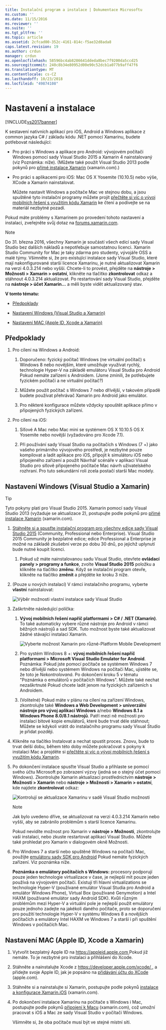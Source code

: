 ```yaml
---
title: Instalační program a instalace | Dokumentace Microsoftu
ms.custom: ''
ms.date: 11/15/2016
ms.reviewer: ''
ms.suite: ''
ms.tgt_pltfrm: ''
ms.topic: article
ms.assetid: 2cfcad00-352c-4161-814c-f5ae32d8ada8
caps.latest.revision: 19
ms.author: crdun
manager: crdun
ms.openlocfilehash: 58596bc4ab8286641ddeda8bec7f9200da5ccd25
ms.sourcegitcommit: 240c8b34e80952d00e90c52dcb1a077b9aff47f6
ms.translationtype: MT
ms.contentlocale: cs-CZ
ms.lasthandoff: 10/23/2018
ms.locfileid: "49874108"
---
```

# <a name="setup-and-install"></a>Nastavení a instalace
[!INCLUDE[vs2017banner](../includes/vs2017banner.md)]

  
K sestavení nativních aplikací pro iOS, Android a Windows aplikace z common jazyka C# / základu kódu .NET pomocí Xamarinu, budete potřebovat následující:  
  
- Pro práci s Windows a aplikace pro Android: vývojovém počítači Windows pomocí sady Visual Studio 2015 a Xamarin 4 nainstalovaný (viz Poznámka: níže). (Můžete také použít Visual Studio 2013 podle pokynů pro [přímé instalace Xamarin](https://developer.xamarin.com/guides/cross-platform/getting_started/requirements/#install) (xamarin.com).)   
  
- Pro práci s aplikacemi pro iOS: Mac OS X Yosemite (10.10.5) nebo výše, XCode a Xamarin nainstalovat.  
  
  Můžete nastavit Windows a počítače Mac ve stejnou dobu, a jsou spuštěné tyto instalační programy můžete projít [přečtěte si víc o vývoj mobilních řešení s využitím kódu Xamarin](../cross-platform/learn-about-mobile-development-with-xamarin.md) ke čtení a podívejte se na materiál nezbytné pozadí.  
 
Pokud máte problémy s Xamarinem po provedení tohoto nastavení a instalaci, zveřejněte svůj dotaz na [forums.xamarin.com](http://forums.xamarin.com/).
  
> [!NOTE]
>  Do 31. března 2016, všechny Xamarin je součástí všech edicí sady Visual Studio bez dalších nákladů a nepotřebuje samostatnou licenci. Xamarin Studio Community for Mac je taky zdarma pro studenty, vývojáře OSS a malé týmy. Všimněte si, že pro existující instalace sady Visual Studio, které mají nakonfigurované starší licence Xamarinu, je nutné aktualizovat Xamarin na verzi 4.0.3.214 nebo vyšší. Chcete-li to provést, přejděte na **nástroje > Možnosti > Xamarin > ostatní**, klikněte na tlačítko **zkontrolovat** odkaz a stáhnout 4.0.3.214 aktualizovat. Po restartování sady Visual Studio, přejděte na **nástroje > účet Xamarin...**  a měli byste vidět aktualizovaný stav.  
  
 **V tomto tématu:**  
  
-   [Předpoklady](#prereq)  
  
-   [Nastavení Windows (Visual Studio a Xamarin)](#windows)  
  
-   [Nastavení MAC (Apple ID, Xcode a Xamarin)](#mac)  
  
##  <a name="prereq"></a> Předpoklady  
  
1.  Pro cílení na Windows a Android:  
  
    1.  Doporučeno: fyzický počítač Windows (ne virtuální počítač) s Windows 8 nebo novějším, které umožňuje využívat rychlý, technologie Hyper-V na základě emulátoru Visual Studia pro Android Pokud nemáte zařízení s Androidem. (Jsme zmínili, že potřebujete fyzickém počítači a ne virtuální počítač?)  
  
    1.  Můžete použít počítač s Windows 7 nebo dřívější, v takovém případě budete používat přehrávač Xamarin pro Android jako emulátor. 
    
    1. Pro některé konfigurace můžete vždycky spouštět aplikace přímo v připojených fyzických zařízení.  
  
1.  Pro cílení na iOS:  
  
    1.  Síťové A Mac nebo Mac mini se systémem OS X 10.10.5 OS X Yosemite nebo novější (vyžadováno pro Xcode 7.1).  
  
    1.  Při používání sady Visual Studio na počítačích s Windows (7 +) jako vašeho primárního vývojového prostředí, je nezbytné pouze kompilovat a ladit aplikace pro iOS, připojit k simulátoru iOS nebo připojeného zařízení a použít Návrhář scénáře v aplikaci Visual Studio pro síťově připojeného počítače Mac návrh uživatelského rozhraní. Pro tuto sekundární roli zcela postačí starší Mac modely.  
  
##  <a name="windows"></a> Nastavení Windows (Visual Studio a Xamarin)  
  
> [!TIP]
>  Tyto pokyny platí pro Visual Studio 2015. Xamarin pomocí sady Visual Studio 2013 (vyžaduje se aktualizace 2), postupujte podle pokynů pro [přímé instalace Xamarin](https://developer.xamarin.com/guides/cross-platform/getting_started/requirements/#install) (xamarin.com).  
  
1. [Stáhněte si a spusťte instalační program pro všechny edice sady Visual Studio 2015](https://www.visualstudio.com/en-us/downloads/download-visual-studio-vs.aspx) (Community, Professional nebo Enterprise). Visual Studio 2015 Community je bezplatné edice; edice Professional a Enterprise je možné na základě zkušební verze po dobu 30 dnů, po jejichž uplynutí bude nutné koupit licenci.  
  
   1.  Pokud už máte nainstalovanou sadu Visual Studio, otevřete **ovládací panely > programy a funkce**, zvolte **Visual Studio 2015** položku a klikněte na tlačítko **změnu**. Když se instalační program otevře, klikněte na tlačítko **změnit** a přejděte ke kroku 3 níže.  
  
2. (Pouze u nových instalací) V rámci instalačního programu, vyberte **vlastní** nainstalovat:  
  
    ![Výběr možnosti vlastní instalace sady Visual Studio](../cross-platform/media/cross-plat-xamarin-setup-1.png "1 nastavení různé platformy Xamarin")  
  
3. Zaškrtněte následující políčka:  
  
   1.  **Vývoj mobilních řešení napříč platformami > C# / .NET (Xamarin)**. To také automaticky vybere různé nástroje pro Android v rámci běžných nástrojů a sad SDK. Tuto možnost byste také aktualizovat žádné stávající instalaci Xamarin.  
  
        ![Vyberte možnost Xamarin pro různé&#45;Platform Mobile Development](../cross-platform/media/cross-plat-xamarin-setup-2.png "různé platformy Xamarin instalace 2")  
  
   2.  Pro systém Windows 8 +: **vývoj mobilních řešení napříč platformami > Microsoft Visual Studio Emulator for Android**. Poznámka: Pokud jste pomocí počítače se systémem Windows 7 nebo dřívější nebo systémem Windows na počítači Mac, ujistěte se, že toto je *Nekontrolovaná*. Po dokončení kroku 5 v tématu "Poznámka o emulátorů v počítačích Windows". Můžete také nechat nezaškrtnuté Pokud chcete ladit jenom na fyzických zařízeních s Androidem.  
  
   3.  (Volitelné) Pokud máte v plánu na cílení na zařízení Windows, zkontrolujte také **Windows a Web Development > univerzální nástroje pro vývoj aplikací Windows** a/nebo **Windows 8.1 a Windows Phone 8.0/8.1 nástrojů**. Patří mezi ně možnosti pro instalaci bitové kopie emulátorů, které bude trvat déle stáhnout; Můžete se kdykoli vrátit do instalačního programu sady Visual Studio je přidat později.  
  
4. Klikněte na tlačítko Instalovat a nechat spustit proces. Znovu, bude to trvat delší dobu, během této doby můžete pokračovat s pokyny k instalaci Mac a projděte si [přečtěte si víc o vývoj mobilních řešení s využitím kódu Xamarin](../cross-platform/learn-about-mobile-development-with-xamarin.md).  
  
5. Po dokončení instalace spusťte Visual Studio a přihlaste se pomocí svého účtu Microsoft po zobrazení výzvy (jedná se o stejný účet pomocí Windows). Zkontrolujte Xamarin aktualizací prostřednictvím **nástroje > Možnosti > Xamarin** nebo **nástroje > Možnosti > Xamarin > ostatní**, kde najdete **zkontrolovat** odkaz:  
  
    ![Kontrolují se aktualizace Xamarinu v sadě Visual Studio možnosti](../cross-platform/media/cross-plat-xamarin-setup-3.png "3 instalační program různé platformy Xamarin")  
  
   > [!NOTE]
   >  Jak bylo uvedeno dříve, se aktualizovat na verzi 4.0.3.214 Xamarin nebo vyšší, aby se zabránilo problémům s starší licence Xamarinu.  

   Pokud nevidíte možnost pro Xamarin v **nástroje > Možnosti**, zkontrolujte vaši instalaci, nebo zkuste restartovat aplikaci Visual Studio. Můžete také prohledat pro Xamarin v dialogovém okně Možnosti.
      
6. Pro Windows 7 a starší nebo spuštěné Windows na počítači Mac, použijte [emulátoru sady SDK pro Android](https://developer.xamarin.com/guides/android/deployment,_testing,_and_metrics/debug-on-emulator/android-sdk-emulator/) Pokud nemáte fyzických zařízení. Viz poznámka níže.  
  
   **Poznámka o emulátory počítačích s Windows:** procesory podporují pouze jeden technologie virtualizace v čase, je nejlepší mít pouze jeden používá na vývojovém počítači. Existují tři hlavní virtualizations se technologie Hyper-V (používané emulátor Visual Studia pro Android a emulátor Windows Phone), Virtual Box (používané Genymotion) a Intel HAXM (používané emulátor sady Android SDK). Kvůli různým problémům mezi Hyper-V a virtuální pole je nejlepší použít emulátory pouze jednoho zadejte na jakékoli daného počítače, proto se doporučení pro použití technologie Hyper-V v systému Windows 8 a novějších počítačích a emulátory Intel HAXM ve Windows 7 a starší i při spuštění Windows v počítačích Mac.  
  
##  <a name="mac"></a> Nastavení MAC (Apple ID, Xcode a Xamarin)  
  
1.  Vytvořit bezplatný Apple ID na [ https://appleid.apple.com ](https://appleid.apple.com/) Pokud již nemáte. To je nezbytné pro instalaci a přihlášení do Xcode.  
  
2.  Stáhněte a nainstalujte Xcode z [ https://developer.apple.com/xcode/ ](https://developer.apple.com/xcode/), a přidejte svoje Apple ID, jak je popsáno na [přidávání účtu do XCode](https://developer.apple.com/library/content/documentation/IDEs/Conceptual/AppStoreDistributionTutorial/AddingYourAccounttoXcode/AddingYourAccounttoXcode.html#//apple_ref/doc/uid/TP40013839-CH40-SW1) (apple.com).  
  
3.  Stáhněte si a nainstalujte si Xamarin, postupujte podle pokynů [instalace a konfigurace Xamarin.iOS](http://developer.xamarin.com/guides/ios/getting_started/installation/mac/) (xamarin.com).  
  
4.  Po dokončení instalace Xamarinu na počítače s Windows i Mac, postupujte podle pokynů [připojení k Macu](http://developer.xamarin.com/guides/ios/getting_started/installation/windows/xamarin-mac-agent/) (xamarin.com), což umožní pracovat s iOS a Mac ze sady Visual Studio v počítači Windows.  
  
     Všimněte si, že oba počítače musí být ve stejné místní síti.

